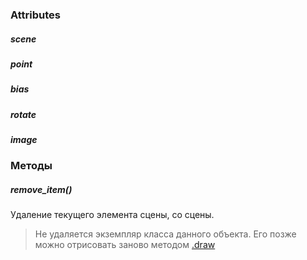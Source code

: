 
### Attributes
##### scene
##### point
##### bias
##### rotate
##### image

### Методы
##### remove_item()
Удаление текущего элемента сцены, со сцены. 

> Не удаляется экземпляр класса данного объекта. Его позже можно отрисовать заново методом [.draw](#draw)

